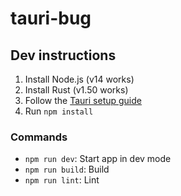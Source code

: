 # tauri-bug

## Dev instructions

1. Install Node.js (v14 works)
2. Install Rust (v1.50 works)
3. Follow the [Tauri setup guide](https://tauri.studio/en/docs/getting-started/intro)
4. Run `npm install`

### Commands
- `npm run dev`: Start app in dev mode
- `npm run build`: Build
- `npm run lint`: Lint
